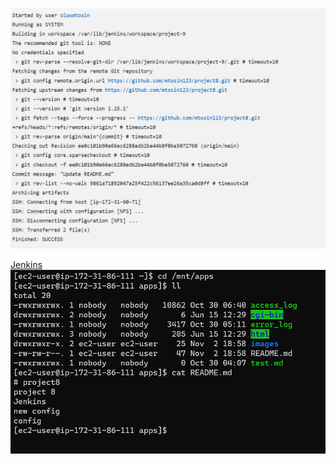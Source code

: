 ![project9-result](project9-result.jpg)


[Jenkins](http://44.202.71.47:8080/job/project-9/7/console)
![finale-result](finale-result.jpg)

